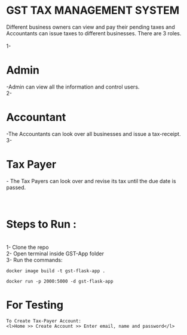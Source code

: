 <h1>GST TAX MANAGEMENT SYSTEM</h1>
Different business owners can view and pay their pending taxes and Accountants can issue taxes to different businesses.
There are 3 roles.<br><br>
<l>1-<h1>Admin</h1>-Admin can view all the information and control users.</l><br>
<l>2-<h1>Accountant</h1>-The Accountants can look over all businesses and issue a tax-receipt.</l><br>
<l>3-<h1>Tax Payer</h1>- The Tax Payers can look over and revise its tax until the due date is passed.</l><br>
<br>
<br>

<h1>Steps to Run :</h1>
<br>
<l>1- Clone the repo</l><br>
<l>2- Open terminal inside GST-App folder</l><br>
<l>3- Run the commands:</l><br>

```
docker image build -t gst-flask-app .

docker run -p 2000:5000 -d gst-flask-app
```

<h1>For Testing</h1>

```
To Create Tax-Payer Account:
<l>Home >> Create Account >> Enter email, name and password</l>

```


